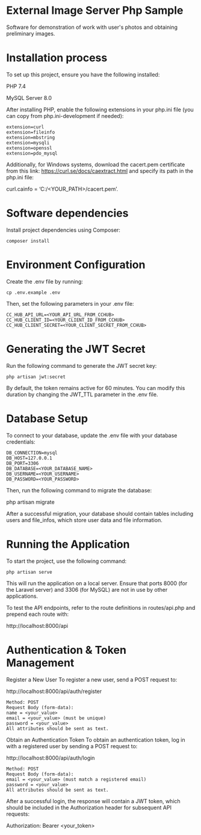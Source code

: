 # External Image Server Php Sample
Software for demonstration of work with user's photos and obtaining preliminary images.


# Installation process 
To set up this project, ensure you have the following installed:

PHP 7.4

MySQL Server 8.0

After installing PHP, enable the following extensions in your php.ini file (you can copy from php.ini-development if needed):

```
extension=curl
extension=fileinfo
extension=mbstring
extension=mysqli
extension=openssl
extension=pdo_mysql
```

Additionally, for Windows systems, download the cacert.pem certificate from this link: https://curl.se/docs/caextract.html and specify its path in the php.ini file:

curl.cainfo = ‘C:/<YOUR_PATH>/cacert.pem’.


# Software dependencies

Install project dependencies using Composer:

```
composer install
```


# Environment Configuration

Create the .env file by running:

```
cp .env.example .env
```

Then, set the following parameters in your .env file:

```
CC_HUB_API_URL=<YOUR_API_URL_FROM_CCHUB>
CC_HUB_CLIENT_ID=<YOUR_CLIENT_ID_FROM_CCHUB>
CC_HUB_CLIENT_SECRET=<YOUR_CLIENT_SECRET_FROM_CCHUB>
```


# Generating the JWT Secret

Run the following command to generate the JWT secret key:

```
php artisan jwt:secret
```

By default, the token remains active for 60 minutes. You can modify this duration by changing the JWT_TTL parameter in the .env file.


# Database Setup

To connect to your database, update the .env file with your database credentials:

```
DB_CONNECTION=mysql
DB_HOST=127.0.0.1
DB_PORT=3306
DB_DATABASE=<YOUR_DATABASE_NAME>
DB_USERNAME=<YOUR_USERNAME>
DB_PASSWORD=<YOUR_PASSWORD>
```

Then, run the following command to migrate the database:

php artisan migrate

After a successful migration, your database should contain tables including users and file_infos, which store user data and file information.


# Running the Application

To start the project, use the following command:

```
php artisan serve
```

This will run the application on a local server. Ensure that ports 8000 (for the Laravel server) and 3306 (for MySQL) are not in use by other applications.

To test the API endpoints, refer to the route definitions in routes/api.php and prepend each route with:

http://localhost:8000/api


# Authentication & Token Management

Register a New User
To register a new user, send a POST request to:

http://localhost:8000/api/auth/register

```
Method: POST
Request Body (form-data):
name = <your_value>
email = <your_value> (must be unique)
password = <your_value>
All attributes should be sent as text.
```

Obtain an Authentication Token
To obtain an authentication token, log in with a registered user by sending a POST request to:

http://localhost:8000/api/auth/login

```
Method: POST
Request Body (form-data):
email = <your_value> (must match a registered email)
password = <your_value>
All attributes should be sent as text.
```

After a successful login, the response will contain a JWT token, which should be included in the Authorization header for subsequent API requests:

Authorization: Bearer <your_token>
